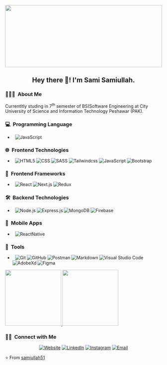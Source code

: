 <img src="https://www.synergisticit.com/wp-content/uploads/2021/09/Dallas-Banner.jpg" width="100%" height="200">

<h2 align="center"> Hey there 👋! I'm Sami Samiullah.</h2>

<h3> 👨🏻‍💻 &nbsp;About Me </h3>
Currentltly studing in 7<sup>th</sup> semester of BS(Software Engineering at City University of Science and Information Technology Peshawar (PAK). 

<h3> 💻 &nbsp;Programming Language</h3>

-  &nbsp;
   ![JavaScript](https://img.shields.io/badge/-JavaScript-333333?style=flat&logo=javascript)
 
<h3> 🌐 &nbsp;Frontend Technologies</h3>

-  &nbsp;
  ![HTML5](https://img.shields.io/badge/-HTML5-333333?style=flat&logo=HTML5)
  ![CSS](https://img.shields.io/badge/-CSS-333333?style=flat&logo=CSS3&logoColor=1572B6)
  ![SASS](https://img.shields.io/badge/-SASS-333333?style=flat&logo=SASS)
  ![Tailwindcss](https://img.shields.io/badge/-Tailwindcss-333333?style=flat&logo=Tailwindcss)
  ![JavaScript](https://img.shields.io/badge/-JavaScript-333333?style=flat&logo=javascript)
  ![Bootstrap](https://img.shields.io/badge/-Bootstrap-333333?style=flat&logo=bootstrap&logoColor=563D7C)


<h3> 📶 &nbsp;Frontend Frameworks</h3>

-  &nbsp;
  ![React](https://img.shields.io/badge/-React-333333?style=flat&logo=react)
  ![Next.js](https://img.shields.io/badge/-Next.js-333333?style=flat&logo=next.js)
  ![Redux](https://img.shields.io/badge/-Redux-333333?style=flat&logo=redux)

<h3> 🛠 &nbsp;Backend Technologies</h3>


   
-  &nbsp;
  ![Node.js](https://img.shields.io/badge/-Node.js-333333?style=flat&logo=node.js)
  ![Express.js](https://img.shields.io/badge/-Express-333333?style=flat&logo=express)
  ![MongoDB](https://img.shields.io/badge/-MongoDB-333333?style=flat&logo=mongodb)
  ![Firebase](https://img.shields.io/badge/-Firebase-333333?style=flat&logo=firebase)

<h3> 📲 &nbsp;Mobile Apps</h3>


   
-  &nbsp;
  ![ReactNative](https://img.shields.io/badge/-ReactNative-333333?style=flat&logo=react)


<h3> 🔧 &nbsp;Tools</h3>

-  &nbsp;
   ![Git](https://img.shields.io/badge/-Git-333333?style=flat&logo=git)
  ![GitHub](https://img.shields.io/badge/-GitHub-333333?style=flat&logo=github)
  ![Postman](https://img.shields.io/badge/-Postman-333333?style=flat&logo=postman)
  ![Markdown](https://img.shields.io/badge/-Markdown-333333?style=flat&logo=markdown)
   ![Visual Studio Code](https://img.shields.io/badge/-Visual%20Studio%20Code-333333?style=flat&logo=visual-studio-code&logoColor=007ACC)
  ![AdobeXd](https://img.shields.io/badge/-AdobeXd-333333?style=flat&logo=Adobe-xd)
  ![Figma](https://img.shields.io/badge/-Figma-333333?style=flat&logo=figma)

<a href="https://github.com/samiullah51">
  <img height="180em" src="https://github-readme-stats.vercel.app/api?username=samiullah51&theme=buefy&show_icons=true&show_prs=false" />
  <img height="180em" src="https://github-readme-stats.vercel.app/api/top-langs/?username=samiullah51&theme=buefy&layout=compact" />
</a>






<h3> 🤝🏻 &nbsp;Connect with Me </h3>

<p align="center">
<a href="https://myportfolio-as-mern-stack.netlify.app/"><img alt="Website" src="https://img.shields.io/badge/Website-myportfolio-blue?style=flat-square&logo=google-chrome"></a>
<a href="https://www.linkedin.com/in/sami-samiullah-b190b5238/"><img alt="LinkedIn" src="https://img.shields.io/badge/LinkedIn-Sami%20Samiullah%20-blue?style=flat-square&logo=linkedin"></a>
<a href="https://www.instagram.com/sami_samiullah51728/"><img alt="Instagram" src="https://img.shields.io/badge/Instagram-samiullah__-blue?style=flat-square&logo=instagram"></a>
<a href="mailto:samii51728@gmail.com"><img alt="Email" src="https://img.shields.io/badge/Email-samii51728@gmail.com-blue?style=flat-square&logo=gmail"></a>
</p>

⭐️ From [samiullah51](https://github.com/samiullah51)
